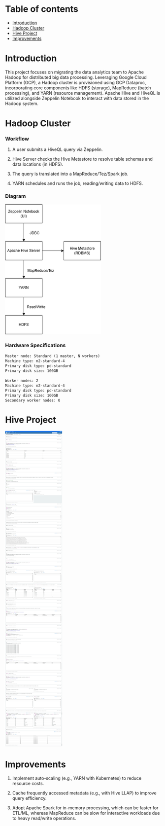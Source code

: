 # Table of contents
* [Introduction](#Introduction)
* [Hadoop Cluster](#hadoop-cluster)
* [Hive Project](#hive-project)
* [Improvements](#improvements)

# Introduction
This project focuses on migrating the data analytics team to Apache Hadoop for 
distributed big data processing. Leveraging Google Cloud Platform (GCP), 
a Hadoop cluster is provisioned using GCP Dataproc, incorporating core 
components like HDFS (storage), MapReduce (batch processing), and YARN 
(resource management). Apache Hive and HiveQL is utilized alongside Zeppelin 
Notebook to interact with data stored in the Hadoop system.


# Hadoop Cluster
### Workflow
1. A user submits a HiveQL query via Zeppelin.

2. Hive Server checks the Hive Metastore to resolve table schemas and data locations (in HDFS).

3. The query is translated into a MapReduce/Tez/Spark job.

4. YARN schedules and runs the job, reading/writing data to HDFS.

### Diagram
![architecture](resources/architecture.png)

### Hardware Specifications
```
Master node: Standard (1 master, N workers)
Machine type: n2-standard-4
Primary disk type: pd-standard
Primary disk size: 100GB

Worker nodes: 2
Machine type: n2-standard-4
Primary disk type: pd-standard
Primary disk size: 100GB
Secondary worker nodes: 0
```

# Hive Project
![Notebook](resources/zeppelin-notebook.png)

# Improvements
1. Implement auto-scaling (e.g., YARN with Kubernetes) to reduce resource costs.

2. Cache frequently accessed metadata (e.g., with Hive LLAP) to improve query efficiency.

3. Adopt Apache Spark for in-memory processing, which can be faster for ETL/ML, whereas MapReduce can be slow for interactive workloads due to heavy read/write operations.